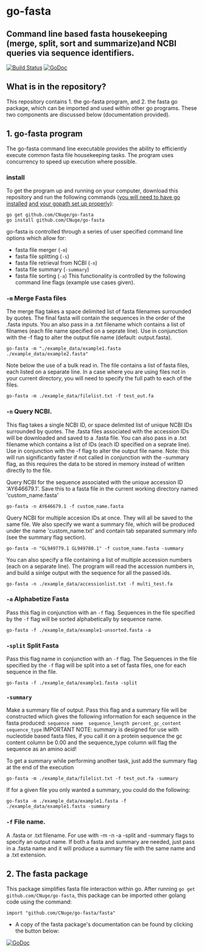 # go-fasta
## Command line based fasta housekeeping (merge, split, sort and summarize)and NCBI queries via sequence identifiers.
[![Build Status](https://travis-ci.org/CNuge/go-fasta.svg?branch=master)](https://travis-ci.org/CNuge/go-fasta)
[![GoDoc](https://godoc.org/github.com/CNuge/go-fasta/fasta?status.svg)](https://godoc.org/github.com/CNuge/go-fasta/fasta)

## What is in the repository?
This repository contains 1. the go-fasta program, and 2. the fasta go package, which can be imported and used within other go programs. These two components are discussed below (documentation provided).

## 1. go-fasta program 
The go-fasta command line executable provides the ability to efficiently execute common fasta file housekeeping tasks. The program uses concurrency to speed up execution where possible. 
### install
To get the program up and running on your computer, download this repository and run the following commands ([you will need to have go installed](https://golang.org/) [and your gopath set up properly](https://github.com/golang/go/wiki/SettingGOPATH)): 
```
go get github.com/CNuge/go-fasta
go install github.com/CNuge/go-fasta
```
go-fasta is controlled through a series of user specified command line options which allow for:
* fasta file merger (`-m`)
* fasta file splitting (`-s`)
* fasta file retrieval from NCBI (`-n`)
* fasta file summary (`-summary`)
* fasta file sorting (`-a`)
This functionality is controlled by the following command line flags (example use cases given).

### `-m` Merge Fasta files
The merge flag takes a space delimited list of fasta filenames surrounded by quotes. The final fasta will contain the sequences in the order of the .fasta inputs.
You an also pass in a .txt filename which contains a list of filnames (each file name specified on a seprate line).
Use in conjunction with the -f flag to alter the output file name (default: output.fasta).

```
go-fasta -m "./example_data/example1.fasta ./example_data/example2.fasta"
```

Note below the use of a bulk read in. The file contains a list of fasta files, each listed on a separate line. In a case where you are using files not in your current directory, you will need to specify the full path to each of the files.
```
go-fasta -m ./example_data/filelist.txt -f test_out.fa
```

### `-n` Query NCBI. 
This flag takes a single NCBI ID, or space delimited list of unique NCBI IDs surrounded by quotes. The .fasta files associated with the accession IDs will be downloaded and saved to a .fasta file. You can also pass in a .txt filename which contains a list of IDs (each ID specified on a seprate line). 
Use in conjunction with the -f flag to alter the output file name. Note: this will run significantly faster if not called in conjunction with the -summary flag, as this requires the data to be stored in memory instead of written directly to the file.

Query NCBI for the sequence associated with the unique accession ID 'AY646679.1'. Save this to a fasta file in the current working directory named 'custom_name.fasta'
```
go-fasta -n AY646679.1 -f custom_name.fasta
```

Query NCBI for multiple accesion IDs at once. They will all be saved to the same file. We also specify we want a summary file, which will be produced under the name 'custom_name.txt' and contain tab separated summary info (see the summary flag section).
```
go-fasta -n "GL949779.1 GL949780.1" -f custom_name.fasta -summary
```

You can also specify a file containing a list of multiple accession numbers (each on a separate line). The program will read the accession numbers in, and build a sinlge output with the sequence for all the passed ids.
```
go-fasta -n ./example_data/accessionlist.txt -f multi_test.fa
```

### `-a` Alphabetize Fasta
Pass this flag in conjunction with an `-f` flag. Sequences in the file specified by the `-f` flag will be sorted alphabetically by sequence name.

```
go-fasta -f ./example_data/example1-unsorted.fasta -a
```

### `-split` Split Fasta
Pass this flag name in conjunction with an `-f` flag.
The Sequences in the file specified by the `-f` flag will be split into a set of fasta files, one for each sequence in the file.

```
go-fasta -f ./example_data/example1.fasta -split
```

### `-summary`
Make a summary file of output. Pass this flag and a summary file will be constructed which gives the following information for each sequence in the fasta produced: 
`sequence name	sequence_length	percent_gc_content sequence_type`
IMPORTANT NOTE: summary is designed for use with nucleotide based fasta files, if you call it on a protein sequence the gc content column be 0.00 and the sequence_type column will flag the sequence as an amino acid!

To get a summary while performing another task, just add the summary flag at the end of the execution
```
go-fasta -m ./example_data/filelist.txt -f test_out.fa -summary
```
If for a given file you only wanted a summary, you could do the following:
```
go-fasta -m ./example_data/example1.fasta -f ./example_data/example1.fasta -summary
```


### `-f` File name.
A .fasta or .txt filename. For use with -m -n -a -split and -summary flags to specify an output name.
If both a fasta and summary are needed, just pass in a .fasta name and it will produce a summary file with the same name and a .txt extension.


## 2. The fasta package

This package simplifies fasta file interaction within go. After running `go get github.com/CNuge/go-fasta`, this package can be imported other golang code using the command:
```
import "github.com/CNuge/go-fasta/fasta"
```

* A copy of the fasta package's documentation can be found by clicking the button below:

[![GoDoc](https://godoc.org/github.com/CNuge/go-fasta/fasta?status.svg)](https://godoc.org/github.com/CNuge/go-fasta/fasta)

